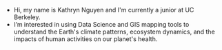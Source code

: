 -  Hi, my name is Kathryn Nguyen and I'm currently a junior at UC Berkeley.
-  I’m interested in using Data Science and GIS mapping tools to understand the Earth's climate patterns, ecosystem dynamics, and the impacts of human activities on our planet's health.

<!---
katnguyen143/katnguyen143 is a ✨ special ✨ repository because its `README.md` (this file) appears on your GitHub profile.
You can click the Preview link to take a look at your changes.
--->
